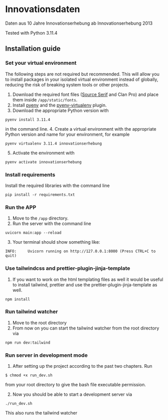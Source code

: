 # Innovationsdaten

Daten aus 10 Jahre Innovationserhebung ab Innovationserhebung 2013

Tested with Python 3.11.4

## Installation guide

### Set your virtual environment

The following steps are not required but recommended. This will allow you to install packages in your isolated virtual environment instead of globally, reducing the risk of breaking system tools or other projects.

1. Download the required font files ([Source Serif](https://adobe-fonts.github.io/source-serif/) and Clan Pro) and place them inside `/app/static/fonts`.
2. Install [pyenv](https://github.com/pyenv/pyenv) and the [pyenv-virtualenv](https://github.com/pyenv/pyenv-virtualenv) plugin.
3. Download the appropriate Python version with 
```shell
pyenv install 3.11.4
``` 
in the command line.
4. Create a virtual environment with the appropriate Python version and name for your environment, for example 
```shell
pyenv virtualenv 3.11.4 innovationserhebung
```
5. Activate the environment with 
```shell
pyenv activate innovationserhebung
```

### Install requirements

Install the required libraries with the command line 
```shell
pip install -r requirements.txt
```

### Run the APP

1. Move to the `/app` directory.
2. Run the server with the command line 
```shell
uvicorn main:app --reload
```
3. Your terminal should show something like: 

```
INFO:     Uvicorn running on http://127.0.0.1:8000 (Press CTRL+C to quit)
```


### Use tailwindcss and prettier-plugin-jinja-template

1. If you want to work on the html templating files as well it would be useful to install tailwind, prettier and use the prettier-plugin-jinja-template as well.

```shell
npm install
```


### Run tailwind watcher

1. Move to the root directory
2. From now on you can start the tailwind watcher from the root directory via 
```shell
npm run dev:tailwind
```

### Run server in development mode

1. After setting up the project according to the past two chapters. Run 
```shell
$ chmod +x run_dev.sh
```
from your root directory to give the bash file executable permission.

2. Now you should be able to start a development server via 
```shell
./run_dev.sh
```
This also runs the tailwind watcher

